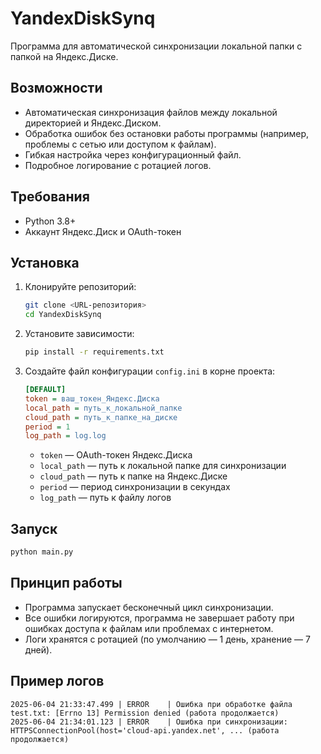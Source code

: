 # YandexDiskSynq

Программа для автоматической синхронизации локальной папки с папкой на Яндекс.Диске.

## Возможности

- Автоматическая синхронизация файлов между локальной директорией и Яндекс.Диском.
- Обработка ошибок без остановки работы программы (например, проблемы с сетью или доступом к файлам).
- Гибкая настройка через конфигурационный файл.
- Подробное логирование с ротацией логов.

## Требования

- Python 3.8+
- Аккаунт Яндекс.Диск и OAuth-токен

## Установка

1. Клонируйте репозиторий:
   ```bash
   git clone <URL-репозитория>
   cd YandexDiskSynq
   ```

2. Установите зависимости:
   ```bash
   pip install -r requirements.txt
   ```

3. Создайте файл конфигурации `config.ini` в корне проекта:

   ```ini
   [DEFAULT]
   token = ваш_токен_Яндекс.Диска
   local_path = путь_к_локальной_папке
   cloud_path = путь_к_папке_на_диске
   period = 1
   log_path = log.log
   ```

   - `token` — OAuth-токен Яндекс.Диска
   - `local_path` — путь к локальной папке для синхронизации
   - `cloud_path` — путь к папке на Яндекс.Диске
   - `period` — период синхронизации в секундах
   - `log_path` — путь к файлу логов

## Запуск

```bash
python main.py
```

## Принцип работы

- Программа запускает бесконечный цикл синхронизации.
- Все ошибки логируются, программа не завершает работу при ошибках доступа к файлам или проблемах с интернетом.
- Логи хранятся с ротацией (по умолчанию — 1 день, хранение — 7 дней).

## Пример логов

```
2025-06-04 21:33:47.499 | ERROR    | Ошибка при обработке файла test.txt: [Errno 13] Permission denied (работа продолжается)
2025-06-04 21:34:01.123 | ERROR    | Ошибка при синхронизации: HTTPSConnectionPool(host='cloud-api.yandex.net', ... (работа продолжается)
```
